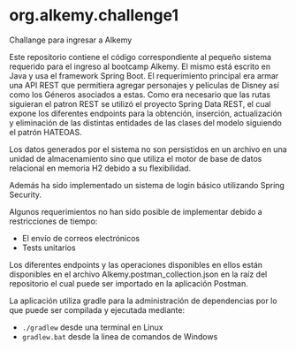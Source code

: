 # org.alkemy.challenge1
Challange para ingresar a Alkemy

Este repositorio contiene el código correspondiente al pequeño sistema requerido para el ingreso al bootcamp Alkemy. El mismo está escrito en Java y usa el framework Spring Boot.
El requerimiento principal era armar una API REST que permitiera agregar personajes y películas de Disney así como los Géneros asociados a estas. Como era necesario que las rutas siguieran el patron REST se utilizó el proyecto Spring Data REST, el cual expone los diferentes endpoints para la obtención, inserción, actualización y eliminación de las distintas entidades de las clases del modelo siguiendo el patrón HATEOAS.

Los datos generados por el sistema no son persistidos en un archivo en una unidad de almacenamiento sino que utiliza el motor de base de datos relacional en memoria H2 debido a su flexibilidad.

Además ha sido implementado un sistema de login básico utilizando Spring Security.

Algunos requerimientos no han sido posible de implementar debido a restricciones de tiempo:
 - El envío de correos electrónicos
 - Tests unitarios
 
 Los diferentes endpoints y las operaciones disponibles en ellos están disponibles en el archivo Alkemy.postman_collection.json en la raíz del repositorio el cual puede ser importado en la aplicación Postman.
 
 La aplicación utiliza gradle para la administración de dependencias por lo que puede ser compilada y ejecutada mediante:
 
 - `./gradlew` desde una terminal en Linux 
-  `gradlew.bat` desde la linea de comandos de Windows
